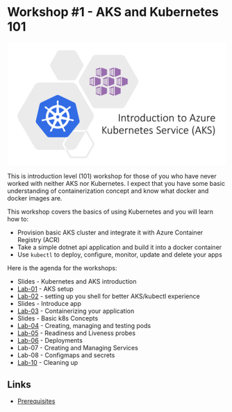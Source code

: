 # Workshop #1 - AKS and Kubernetes 101

![logo](images/logo.png)

This is introduction level (101) workshop for those of you who have never worked with neither AKS nor Kubernetes. I expect that you have some basic understanding of containerization concept and know what docker and docker images are. 

This workshop covers the basics of using Kubernetes and you will learn how to:
 * Provision basic AKS cluster and integrate it with Azure Container Registry (ACR)
 * Take a simple dotnet api application and build it into a docker container
 * Use `kubectl` to deploy, configure, monitor, update and delete your apps 

Here is the agenda for the workshops:
 
 * Slides - Kubernetes and AKS introduction
 * [Lab-01](labs/lab-01/readme.md) - AKS setup
 * [Lab-02](labs/lab-02/readme.md) - setting up you shell for better AKS/kubectl experience
 * Slides - Introduce app
 * [Lab-03](labs/lab-03/readme.md) - Containerizing your application
 * Slides - Basic k8s Concepts 
 * [Lab-04](labs/lab-04/readme.md) - Creating, managing and testing pods
 * [Lab-05](labs/lab-05/readme.md) - Readiness and Liveness probes
 * [Lab-06](labs/lab-06/readme.md) - Deployments
 * Lab-07 - Creating and Managing Services
 * Lab-08 - Configmaps and secrets
 * [Lab-10](labs/lab-10/readme.md) - Cleaning up

## Links

* [Prerequisites](prerequisites.md)
